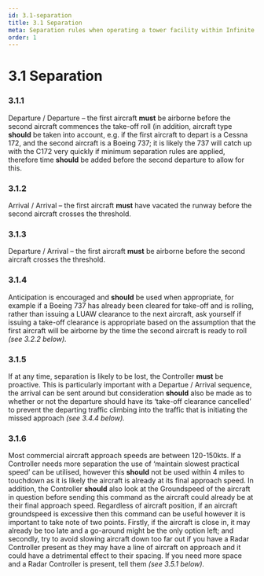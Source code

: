 ```yaml
---
id: 3.1-separation
title: 3.1 Separation
meta: Separation rules when operating a tower facility within Infinite Flight.
order: 1
---
```


# 3.1  Separation



### 3.1.1    

Departure / Departure – the first aircraft **must** be airborne before the second aircraft commences the take-off roll (in addition, aircraft type **should** be taken into account, e.g. if the first aircraft to depart is a Cessna 172, and the second aircraft is a Boeing 737; it is likely the 737 will catch up with the C172 very quickly if minimum separation rules are applied, therefore time **should** be added before the second departure to allow for this.



### 3.1.2    

Arrival / Arrival – the first aircraft **must** have vacated the runway before the second aircraft crosses the threshold.



### 3.1.3    

Departure / Arrival – the first aircraft **must** be airborne before the second aircraft crosses the threshold.



### 3.1.4    

Anticipation is encouraged and **should** be used when appropriate, for example if a Boeing 737 has already been cleared for take-off and is rolling, rather than issuing a LUAW clearance to the next aircraft, ask yourself if issuing a take-off clearance is appropriate based on the assumption that the first aircraft will be airborne by the time the second aircraft is ready to roll *(see 3.2.2 below).*



### 3.1.5    

If at any time, separation is likely to be lost, the Controller **must** be proactive. This is particularly important with a Departue / Arrival sequence, the arrival can be sent around but consideration **should** also be made as to whether or not the departure should have its ‘take-off clearance cancelled’ to prevent the departing traffic climbing into the traffic that is initiating the missed approach *(see 3.4.4 below).*



### 3.1.6    

Most commercial aircraft approach speeds are between 120-150kts. If a Controller needs more separation the use of ‘maintain slowest practical speed’ can be utilised, however this **should** not be used within 4 miles to touchdown as it is likely the aircraft is already at its final approach speed. In addition, the Controller **should** also look at the Groundspeed of the aircraft in question before sending this command as the aircraft could already be at their final approach speed. Regardless of aircraft position, if an aircraft groundspeed is excessive then this command can be useful however it is important to take note of two points. Firstly, if the aircraft is close in, it may already be too late and a go-around might be the only option left; and secondly, try to avoid slowing aircraft down too far out if you have a Radar Controller present as they may have a line of aircraft on approach and it could have a detrimental effect to their spacing. If you need more space and a Radar Controller is present, tell them *(see 3.5.1 below).*

 